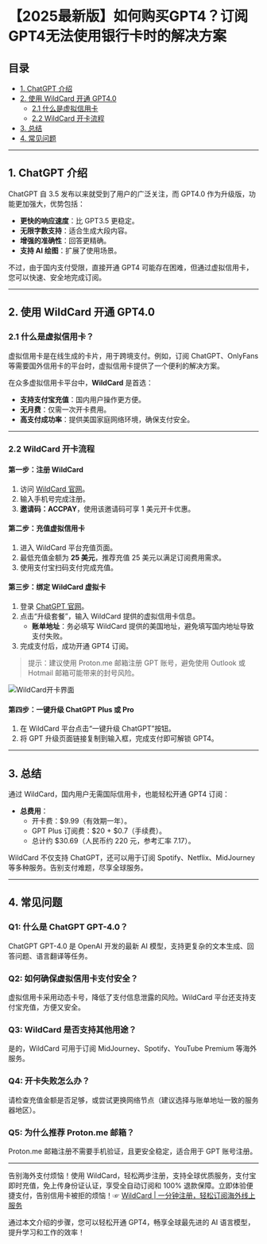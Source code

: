 # 【2025最新版】如何购买GPT4？订阅GPT4无法使用银行卡时的解决方案

## 目录
- [1. ChatGPT 介绍](#1-chatgpt-介绍)
- [2. 使用 WildCard 开通 GPT4.0](#2-使用-wildcard-开通-gpt40)
  - [2.1 什么是虚拟信用卡](#21-什么是虚拟信用卡)
  - [2.2 WildCard 开卡流程](#22-wildcard-开卡流程)
- [3. 总结](#3-总结)
- [4. 常见问题](#4-常见问题)

---

## 1. ChatGPT 介绍

ChatGPT 自 3.5 发布以来就受到了用户的广泛关注，而 GPT4.0 作为升级版，功能更加强大，优势包括：
- **更快的响应速度**：比 GPT3.5 更稳定。
- **无限字数支持**：适合生成大段内容。
- **增强的准确性**：回答更精确。
- **支持 AI 绘图**：扩展了使用场景。

不过，由于国内支付受限，直接开通 GPT4 可能存在困难，但通过虚拟信用卡，您可以快速、安全地完成订阅。

---

## 2. 使用 WildCard 开通 GPT4.0

### 2.1 什么是虚拟信用卡？

虚拟信用卡是在线生成的卡片，用于跨境支付。例如，订阅 ChatGPT、OnlyFans 等需要国外信用卡的平台时，虚拟信用卡提供了一个便利的解决方案。

在众多虚拟信用卡平台中，**WildCard** 是首选：
- **支持支付宝充值**：国内用户操作更方便。
- **无月费**：仅需一次开卡费用。
- **高支付成功率**：提供美国家庭网络环境，确保支付安全。

---

### 2.2 WildCard 开卡流程

#### 第一步：注册 WildCard
1. 访问 [WildCard 官网](https://bit.ly/bewildcard)。
2. 输入手机号完成注册。
3. **邀请码：ACCPAY**，使用该邀请码可享 1 美元开卡优惠。

#### 第二步：充值虚拟信用卡
1. 进入 WildCard 平台充值页面。
2. 最低充值金额为 **25 美元**，推荐充值 25 美元以满足订阅费用需求。
3. 使用支付宝扫码支付完成充值。

#### 第三步：绑定 WildCard 虚拟卡
1. 登录 [ChatGPT 官网](https://chat.openai.com)。
2. 点击“升级套餐”，输入 WildCard 提供的虚拟信用卡信息。
   - **账单地址**：务必填写 WildCard 提供的美国地址，避免填写国内地址导致支付失败。
3. 完成支付后，成功开通 GPT4 订阅。

> 提示：建议使用 Proton.me 邮箱注册 GPT 账号，避免使用 Outlook 或 Hotmail 邮箱可能带来的封号风险。

![WildCard开卡界面](https://puputeju-tc.oss-cn-beijing.aliyuncs.com/9zqkCjSZUV3Ex62.png)

#### 第四步：一键升级 ChatGPT Plus 或 Pro
1. 在 WildCard 平台点击“一键升级 ChatGPT”按钮。
2. 将 GPT 升级页面链接复制到输入框，完成支付即可解锁 GPT4。

---

## 3. 总结

通过 WildCard，国内用户无需国际信用卡，也能轻松开通 GPT4 订阅：
- **总费用**：
  - 开卡费：$9.99（有效期一年）。
  - GPT Plus 订阅费：$20 + $0.7（手续费）。
  - 总计约 $30.69（人民币约 220 元，参考汇率 7.17）。

WildCard 不仅支持 ChatGPT，还可以用于订阅 Spotify、Netflix、MidJourney 等多种服务。告别支付难题，尽享全球服务。

---

## 4. 常见问题

### Q1: 什么是 ChatGPT GPT-4.0？
ChatGPT GPT-4.0 是 OpenAI 开发的最新 AI 模型，支持更复杂的文本生成、回答问题、语言翻译等任务。

### Q2: 如何确保虚拟信用卡支付安全？
虚拟信用卡采用动态卡号，降低了支付信息泄露的风险。WildCard 平台还支持支付宝充值，方便又安全。

### Q3: WildCard 是否支持其他用途？
是的，WildCard 可用于订阅 MidJourney、Spotify、YouTube Premium 等海外服务。

### Q4: 开卡失败怎么办？
请检查充值金额是否足够，或尝试更换网络节点（建议选择与账单地址一致的服务器地区）。

### Q5: 为什么推荐 Proton.me 邮箱？
Proton.me 邮箱注册不需要手机验证，且更安全稳定，适合用于 GPT 账号注册。

---

告别海外支付烦恼！使用 WildCard，轻松两步注册，支持全球优质服务，支付宝即时充值，免上传身份证认证，享受全自动订阅和 100% 退款保障。立即体验便捷支付，告别信用卡被拒的烦恼！☞ [WildCard | 一分钟注册，轻松订阅海外线上服务](https://bit.ly/bewildcard)

通过本文介绍的步骤，您可以轻松开通 GPT4，畅享全球最先进的 AI 语言模型，提升学习和工作的效率！
